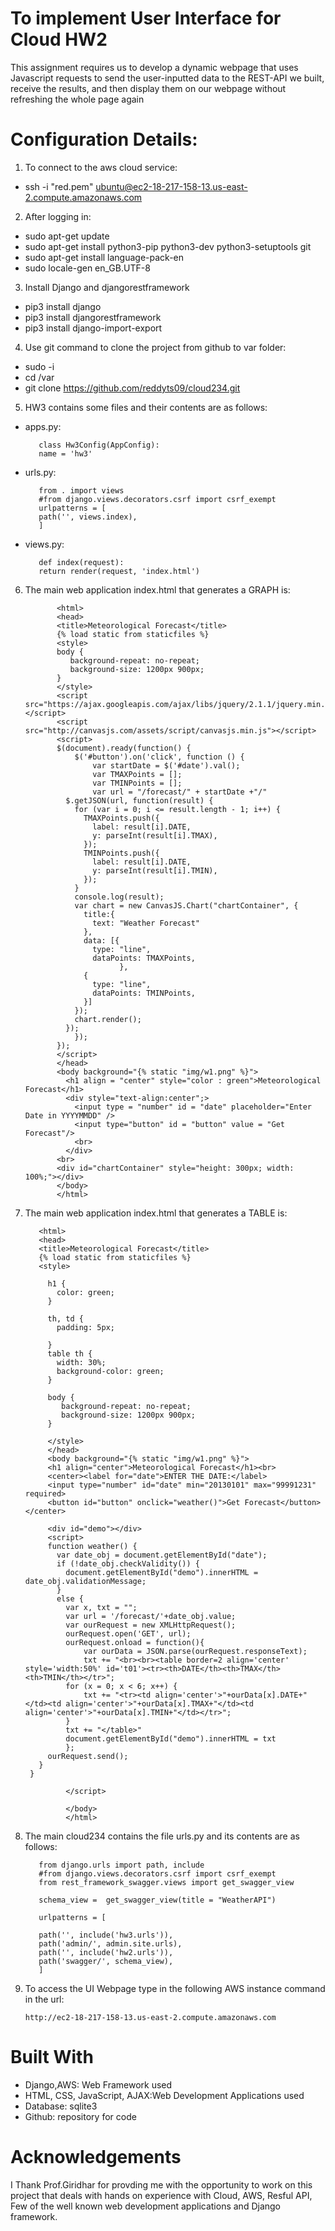 # To implement User Interface for Cloud HW2
This assignment requires us to develop a dynamic webpage that uses Javascript requests to send the user-inputted data to the REST-API we built, receive the results, and then display them on our webpage without refreshing the whole page again 

# Configuration Details:
1. To connect to the aws cloud service:
- ssh -i "red.pem" ubuntu@ec2-18-217-158-13.us-east-2.compute.amazonaws.com

2. After logging in:
- sudo apt-get update 
- sudo apt-get install python3-pip python3-dev python3-setuptools git
- sudo apt-get install language-pack-en
- sudo locale-gen en_GB.UTF-8

3. Install Django and djangorestframework
- pip3 install django
- pip3 install djangorestframework
- pip3 install django-import-export

4. Use git command to clone the project from github to var folder:
- sudo -i
- cd /var
- git clone https://github.com/reddyts09/cloud234.git

5. HW3 contains some files and their contents are as follows:
- apps.py:
  ```from django.apps import AppConfig
     class Hw3Config(AppConfig):
     name = 'hw3'
- urls.py:
  ```from django.urls import path
     from . import views
     #from django.views.decorators.csrf import csrf_exempt
     urlpatterns = [
     path('', views.index),
     ]
- views.py:
  ```from django.shortcuts import render
     def index(request):
     return render(request, 'index.html')
6. The main web application index.html that generates a GRAPH is:
   ```<!DOCTYPE HTML>
          <html>
          <head>
          <title>Meteorological Forecast</title>
          {% load static from staticfiles %}
          <style>
          body {
             background-repeat: no-repeat;
             background-size: 1200px 900px;
          }
          </style>
          <script src="https://ajax.googleapis.com/ajax/libs/jquery/2.1.1/jquery.min.js"></script>
          <script src="http://canvasjs.com/assets/script/canvasjs.min.js"></script>
          <script>
          $(document).ready(function() {
              $('#button').on('click', function () {
                  var startDate = $('#date').val();
                  var TMAXPoints = [];
                  var TMINPoints = [];
                  var url = "/forecast/" + startDate +"/"
            $.getJSON(url, function(result) {
              for (var i = 0; i <= result.length - 1; i++) {
                TMAXPoints.push({
                  label: result[i].DATE,
                  y: parseInt(result[i].TMAX),
                });
                TMINPoints.push({
                  label: result[i].DATE,
                  y: parseInt(result[i].TMIN),
                });
              }
              console.log(result);
              var chart = new CanvasJS.Chart("chartContainer", {
                title:{
                  text: "Weather Forecast"
                },
                data: [{
                  type: "line",
                  dataPoints: TMAXPoints,
                        },
                {
                  type: "line",
                  dataPoints: TMINPoints,
                }]
              });
              chart.render();
            });
              });
          });
          </script>
          </head>
          <body background="{% static "img/w1.png" %}">
            <h1 align = "center" style="color : green">Meteorological Forecast</h1>
            <div style="text-align:center";>
              <input type = "number" id = "date" placeholder="Enter Date in YYYYMMDD" />
              <input type="button" id = "button" value = "Get Forecast"/>
              <br>
            </div>
          <br>
          <div id="chartContainer" style="height: 300px; width: 100%;"></div>
          </body>
          </html>

7. The main web application index.html that generates a TABLE is:
   ```<!DOCTYPE html>
      <html>
      <head>
      <title>Meteorological Forecast</title>
      {% load static from staticfiles %}
      <style>

        h1 {
          color: green;
        }

        th, td {
          padding: 5px;

        }
        table th {
          width: 30%;    
          background-color: green;
        }

        body {
           background-repeat: no-repeat;
           background-size: 1200px 900px;
        }

        </style>
        </head>
        <body background="{% static "img/w1.png" %}">
        <h1 align="center">Meteorological Forecast</h1><br>
        <center><label for="date">ENTER THE DATE:</label>
        <input type="number" id="date" min="20130101" max="99991231" required>
        <button id="button" onclick="weather()">Get Forecast</button></center>

        <div id="demo"></div>
        <script>
        function weather() {
          var date_obj = document.getElementById("date");
          if (!date_obj.checkValidity()) {
            document.getElementById("demo").innerHTML = date_obj.validationMessage;
          } 
          else {
            var x, txt = "";
            var url = '/forecast/'+date_obj.value;
            var ourRequest = new XMLHttpRequest();
            ourRequest.open('GET', url); 
            ourRequest.onload = function(){
                var ourData = JSON.parse(ourRequest.responseText);
                txt += "<br><br><table border=2 align='center' style='width:50%' id='t01'><tr><th>DATE</th><th>TMAX</th><th>TMIN</th></tr>";
            for (x = 0; x < 6; x++) {
                txt += "<tr><td align='center'>"+ourData[x].DATE+"</td><td align='center'>"+ourData[x].TMAX+"</td><td align='center'>"+ourData[x].TMIN+"</td></tr>";
            }
            txt += "</table>"
            document.getElementById("demo").innerHTML = txt
            };
        ourRequest.send();
      } 
    }

            </script>

            </body>
            </html>

8. The main cloud234 contains the file urls.py and its contents are as follows:
   ```from django.contrib import admin
      from django.urls import path, include
      #from django.views.decorators.csrf import csrf_exempt
      from rest_framework_swagger.views import get_swagger_view

      schema_view =  get_swagger_view(title = "WeatherAPI")

      urlpatterns = [
    
      path('', include('hw3.urls')),
      path('admin/', admin.site.urls),
      path('', include('hw2.urls')),
      path('swagger/', schema_view),
      ]

9. To access the UI Webpage type in the following AWS instance command in the url:
   ```
   http://ec2-18-217-158-13.us-east-2.compute.amazonaws.com

# Built With
- Django,AWS: Web Framework used
- HTML, CSS, JavaScript, AJAX:Web Development Applications used
- Database: sqlite3
- Github: repository for code

# Acknowledgements
I Thank Prof.Giridhar for provding me with the opportunity to work on this project that deals with hands on experience with Cloud, AWS, Resful API, Few of the well known web development applications and Django framework.
